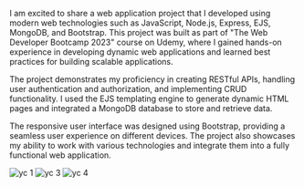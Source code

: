I am excited to share a web application project that I developed using modern web technologies such as JavaScript, Node.js, Express, EJS, MongoDB, and Bootstrap. This project was built as part of "The Web Developer Bootcamp 2023" course on Udemy, where I gained hands-on experience in developing dynamic web applications and learned best practices for building scalable applications.

The project demonstrates my proficiency in creating RESTful APIs, handling user authentication and authorization, and implementing CRUD functionality. I used the EJS templating engine to generate dynamic HTML pages and integrated a MongoDB database to store and retrieve data.

The responsive user interface was designed using Bootstrap, providing a seamless user experience on different devices. The project also showcases my ability to work with various technologies and integrate them into a fully functional web application.

![yc 1](https://user-images.githubusercontent.com/113741402/229289179-b4a17119-c077-44ae-9a88-2ce6939f1b73.PNG)
![yc 3](https://user-images.githubusercontent.com/113741402/229289185-885e37e9-ee98-4244-907a-b63376c2952b.PNG)
![yc 4](https://user-images.githubusercontent.com/113741402/229289188-9210cba6-f669-497b-8c4f-a68d6236c54a.PNG)
